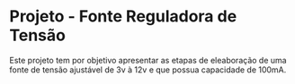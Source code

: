 # Projeto - Fonte Reguladora de Tensão
Este projeto tem por objetivo apresentar as etapas de eleaboração de uma fonte de tensão ajustável de 3v à 12v e que possua capacidade de 100mA.
